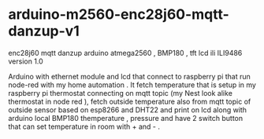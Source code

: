 # arduino-m2560-enc28j60-mqtt-danzup-v1
enc28j60 mqtt  danzup arduino atmega2560 , BMP180 , tft lcd ili ILI9486 
version 1.0


Arduino with ethernet module and lcd  that connect to raspberry pi that run node-red with my home automation .
It fetch temperature that is setup in my raspberry pi thermostat  connecting on mqtt topic (my Nest look alike thermostat in node red ), 
fetch outside temperature also from mqtt topic of outside sensor based on esp8266 and DHT22 and
print on lcd along with arduino local BMP180 themperature , pressure 
and have 2 switch button that can set temperature in room  with +  and - .
